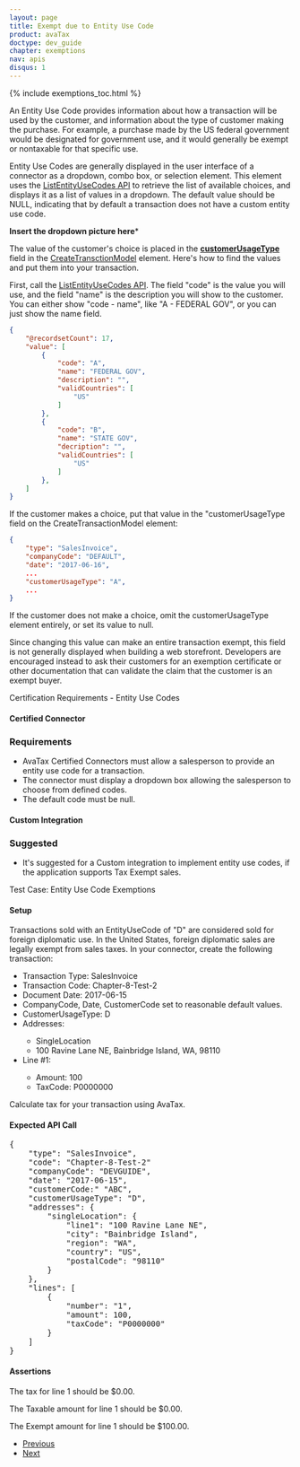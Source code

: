 ```yaml
---
layout: page
title: Exempt due to Entity Use Code
product: avaTax
doctype: dev_guide
chapter: exemptions
nav: apis
disqus: 1
---
```


{% include exemptions_toc.html %}


An Entity Use Code provides information about how a transaction will be used by the customer, and information about the type of customer making the purchase.  For example, a purchase made by the US federal government would be designated for government use, and it would generally be exempt or nontaxable for that specific use.

Entity Use Codes are generally displayed in the user interface of a connector as a dropdown, combo box, or selection element.  This element uses the <a href="https://developer.avalara.com/api-reference/avatax/rest/v2/methods/Definitions/ListEntityUseCodes/">ListEntityUseCodes API</a> to retrieve the list of available choices, and displays it as a list of values in a dropdown.  The default value should be NULL, indicating that by default a transaction does not have a custom entity use code.

********Insert the dropdown picture here*********

The value of the customer's choice is placed in the <u><b>customerUsageType</b></u> field in the <a href="https://developer.avalara.com/api-reference/avatax/rest/v2/models/CreateTransactionModel/">CreateTransctionModel</a> element.  Here's how to find the values and put them into your transaction.

First, call the  <a href="https://developer.avalara.com/api-reference/avatax/rest/v2/methods/Definitions/ListEntityUseCodes/">ListEntityUseCodes API</a>.  The field "code" is the value you will use, and the field "name" is the description you will show to the customer.  You can either show "code - name", like "A - FEDERAL GOV", or you can just show the name field.

```json
{
    "@recordsetCount": 17,
    "value": [
        {
            "code": "A",
            "name": "FEDERAL GOV",
            "description": "",
            "validCountries": [
                "US"
            ]
        },
        {
            "code": "B",
            "name": "STATE GOV",
            "decription": "",
            "validCountries": [
                "US"
            ]
        },
    ]
}
```

If the customer makes a choice, put that value in the "customerUsageType field on the CreateTransactionModel element:

```json
{
    "type": "SalesInvoice",
    "companyCode": "DEFAULT",
    "date": "2017-06-16",
    ...
    "customerUsageType": "A",
    ...
}
```

If the customer does not make a choice, omit the customerUsageType element entirely, or set its value to null.

Since changing this value can make an entire transaction exempt, this field is not generally displayed when building a web storefront.  Developers are encouraged instead to ask their customers for an exemption certificate or other documentation that can validate the claim that the customer is an exempt buyer.

<div class="dev-guide-certification">
<div class="dev-guide-certification-heading"> Certification Requirements - Entity Use Codes </div>
<div class="dev-guide-certification-content">
<h4>Certified Connector</h4>
<h3>Requirements</h3>
<ul class="dev-guide-list">
    <li>AvaTax Certified Connectors must allow a salesperson to provide an entity use code for a transaction.</li>
    <li>The connector must display a dropdown box allowing the salesperson to choose from defined codes.</li>
    <li>The default code must be null.</li>
</ul>
<h4>Custom Integration</h4>
<h3>Suggested</h3>
<ul class="dev-guide-list">
    <li>It's suggested for a Custom integration to implement entity use codes, if the application supports Tax Exempt sales.</li>
</ul>
</div>
</div>

<div class="dev-guide-test">
<div class="dev-guide-test-heading">Test Case: Entity Use Code Exemptions </div>
<div class="dev-guide-test-content">
<h4>Setup</h4>

Transactions sold with an EntityUseCode of "D" are considered sold for foreign diplomatic use.
In the United States, foreign diplomatic sales are legally exempt from sales taxes.
In your connector, create the following transaction:
<ul class="dev-guide-list">
    <li>Transaction Type: SalesInvoice</li>
    <li>Transaction Code: Chapter-8-Test-2</li>
    <li>Document Date: 2017-06-15</li>
    <li>CompanyCode, Date, CustomerCode set to reasonable default values.</li>
    <li>CustomerUsageType: D</li>
    <li>Addresses:</li>
        <ul class="dev-guide-list">
            <li>SingleLocation</li>
            <li>100 Ravine Lane NE, Bainbridge Island, WA, 98110</li>
        </ul>
    <li>Line #1:</li>
        <ul class="dev-guide-list">
            <li>Amount: 100</li>
            <li>TaxCode: P0000000</li>
        </ul>
</ul>
Calculate tax for your transaction using AvaTax.

<h4>Expected API Call</h4>
<pre>
{
    "type": "SalesInvoice",
    "code": "Chapter-8-Test-2"
    "companyCode": "DEVGUIDE",
    "date": "2017-06-15",
    "customerCode:" "ABC",
    "customerUsageType": "D",
    "addresses": {
        "singleLocation": {
            "line1": "100 Ravine Lane NE",
            "city": "Bainbridge Island",
            "region": "WA", 
            "country": "US",
            "postalCode": "98110"
        }
    },
    "lines": [
        {
            "number": "1",
            "amount": 100,
            "taxCode": "P0000000"
        }
    ]
}
</pre>

<h4>Assertions</h4>

The tax for line 1 should be $0.00.

The Taxable amount for line 1 should be $0.00.

The Exempt amount for line 1 should be $100.00.
</div>
</div>

<ul class="pager">
  <li class="previous"><a href="/avatax/dev-guide/exemptions1/exempt-due-to-entity-use-code/"><i class="glyphicon glyphicon-chevron-left"></i>Previous</a></li>
  <li class="next"><a href="/avatax/dev-guide/exemptions1/zero-tax-using-tax-overrides/">Next<i class="glyphicon glyphicon-chevron-right"></i></a></li>
</ul>